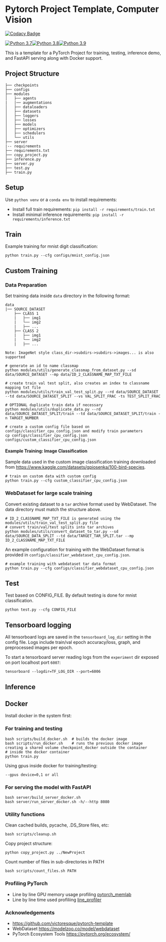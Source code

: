 # Pytorch Project Template, Computer Vision

[![Codacy Badge](https://app.codacy.com/project/badge/Grade/8d13d18c6af947329b09ed473231d36d)](https://www.codacy.com/gh/SamSamhuns/pytorch_project_template/dashboard?utm_source=github.com&amp;utm_medium=referral&amp;utm_content=SamSamhuns/pytorch_project_template&amp;utm_campaign=Badge_Grade)

[![Python 3.7](https://img.shields.io/badge/python-3.7-green.svg)](https://www.python.org/downloads/release/python-370/)[![Python 3.8](https://img.shields.io/badge/python-3.8-green.svg)](https://www.python.org/downloads/release/python-380/)[![Python 3.9](https://img.shields.io/badge/python-3.9-green.svg)](https://www.python.org/downloads/release/python-390/)

This is a template for a PyTorch Project for training, testing, inference demo, and FastAPI serving along with Docker support.

## Project Structure

    ├── checkpoints
    ├── configs
    ├── modules
    │   ├── agents
    |   |── augmentations
    │   ├── dataloaders
    │   ├── datasets
    │   ├── loggers
    │   ├── losses
    │   ├── models
    │   ├── optimizers
    │   ├── schedulers
    │   └── utils
    ├── server
    |-- requirements
    ├── requirements.txt
    ├── copy_project.py
    ├── inference.py
    ├── server.py
    ├── test.py
    ├── train.py

## Setup

Use `python venv` or a `conda env` to install requirements:

-   Install full train requirements: `pip install -r requirements/train.txt`
-   Install minimal inference requirements: `pip install -r requirements/inference.txt`

## Train

Example training for mnist digit classification:

```shell
python train.py --cfg configs/mnist_config.json
```

## Custom Training

### Data Preparation

Set training data inside `data` directory in the following format:

    data
    |── SOURCE_DATASET
        ├── CLASS 1
        |   ├── img1
        |   └── img2
        |   ├── ...
        ├── CLASS 2
        |   ├── img1
        |   └── img2
        |   ├── ...

    Note: ImageNet style class_dir->subdirs->subdirs->images... is also supported

```shell
# generate an id to name classmap
python modules/utils/generate_classmap_from_dataset.py --sd data/SOURCE_DATASET --mp data/ID_2_CLASSNAME_MAP_TXT_FILE

# create train val test split, also creates an index to classname mapping txt file
python modules/utils/train_val_test_split.py --rd data/SOURCE_DATASET --td data/SOURCE_DATASET_SPLIT --vs VAL_SPLIT_FRAC -ts TEST_SPLIT_FRAC

# OPTIONAL duplicate train data if necessary
python modules/utils/duplicate_data.py --rd data/SOURCE_DATASET_SPLIT/train --td data/SOURCE_DATASET_SPLIT/train -n TARGET_NUMBER

# create a custom config file based on configs/classifier_cpu_config.json and modify train parameters
cp configs/classifier_cpu_config.json configs/custom_classifier_cpu_config.json
```

#### Example Training: Image Classification

Sample data used in the custom image classification training downloaded from <https://www.kaggle.com/datasets/gpiosenka/100-bird-species>.

```shell
# train on custom data with custom config
python train.py --cfg custom_classifier_cpu_config.json
```

### WebDataset for large scale training

Convert existing dataset to a `tar` archive format used by WebDataset. The data directory must match the structure above.

```shell
# ID_2_CLASSNAME_MAP_TXT_FILE is generated using the modules/utils/train_val_test_split.py file
# convert train/val/test splits into tar archives
python modules/utils/convert_dataset_to_tar.py --sd data/SOURCE_DATA_SPLIT --td data/TARGET_TAR_SPLIT.tar --mp ID_2_CLASSNAME_MAP_TXT_FILE
```

An example configuration for training with the WebDataset format is provided in `configs/classifier_webdataset_cpu_config.json`.

```shell
# example training with webdataset tar data format
python train.py --cfg configs/classifier_webdataset_cpu_config.json
```

## Test

Test based on CONFIG_FILE. By default testing is done for mnist classification.

```shell
python test.py --cfg CONFIG_FILE
```

## Tensorboard logging

All tensorboard logs are saved in the `tensorboard_log_dir` setting in the config file. Logs include train/val epoch accuracy/loss, graph, and preprocessed images per epoch.

To start a tensorboard server reading logs from the `experiment` dir exposed on port localhost port `6007`:

```shell
tensorboard --logdir=TF_LOG_DIR --port=6006
```

## Inference

## Docker

Install docker in the system first:

### For training and testing

```shell
bash scripts/build_docker.sh  # builds the docker image
bash scripts/run_docker.sh    # runs the previous docker image creating a shared volume checkpoint_docker outside the container
# inside the docker container
python train.py
```

Using gpus inside docker for training/testing:

`--gpus device=0,1 or all`

### For serving the model with FastAPI

```shell
bash server/build_server_docker.sh
bash server/run_server_docker.sh -h/--http 8080
```

### Utility functions

Clean cached builds, pycache, .DS_Store files, etc:

```shell
bash scripts/cleanup.sh
```

Copy project structure:

```shell
python copy_project.py ../NewProject
```

Count number of files in sub-directories in PATH

```shell
bash scripts/count_files.sh PATH
```

### Profiling PyTorch

-  Line by line GPU memory usage profiling [pytorch_memlab](https://github.com/Stonesjtu/pytorch_memlab)
-  Line by line time used profiliing [line_profiler](https://github.com/pyutils/line_profiler)

### Acknowledgements

-   <https://github.com/victoresque/pytorch-template>
-   WebDataset <https://modelzoo.co/model/webdataset>
-   PyTorch Ecosystem Tools <https://pytorch.org/ecosystem/>
